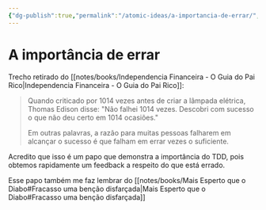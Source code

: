 ```yaml
---
{"dg-publish":true,"permalink":"/atomic-ideas/a-importancia-de-errar/","dgHomeLink":true,"dgPassFrontmatter":false,"dgShowBacklinks":true,"dgShowLocalGraph":true}
---
```



# A importância de errar

Trecho retirado do [[notes/books/Independencia Financeira - O Guia do Pai Rico|Independencia Financeira - O Guia do Pai Rico]]:

> Quando criticado por 1014 vezes antes de criar a lâmpada elétrica, Thomas Edison disse: "Não falhei 1014 vezes. Descobri com sucesso o que não deu certo em 1014 ocasiões."
>
> Em outras palavras, a razão para muitas pessoas falharem em alcançar o sucesso é que falham em errar vezes o suficiente.

Acredito que isso é um papo que demonstra a importância do TDD, pois obtemos rapidamente um feedback a respeito do que está errado.

Esse papo também me faz lembrar do [[notes/books/Mais Esperto que o Diabo#Fracasso uma benção disfarçada|Mais Esperto que o Diabo#Fracasso uma benção disfarçada]]
